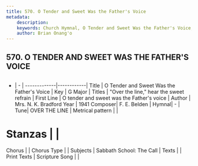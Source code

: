 ```yaml
---
title: 570. O Tender and Sweet Was the Father's Voice
metadata:
    description: 
    keywords: Church Hymnal, O Tender and Sweet Was the Father's Voice, O tender and sweet was the Father&#039;s voice, "Over the line," hear the sweet refrain
    author: Brian Onang'o
---
```



## 570. O TENDER AND SWEET WAS THE FATHER'S VOICE

```txt

```

- |   -  |
-------------|------------|
Title | O Tender and Sweet Was the Father's Voice |
Key | G Major |
Titles | "Over the line," hear the sweet refrain |
First Line | O tender and sweet was the Father&#039;s voice |
Author | Mrs. N. K. Bradford
Year | 1941
Composer| F. E. Belden |
Hymnal|  - |
Tune| OVER THE LINE |
Metrical pattern | |
# Stanzas |  |
Chorus |  |
Chorus Type |  |
Subjects | Sabbath School: The Call |
Texts |  |
Print Texts | 
Scripture Song |  |
  
